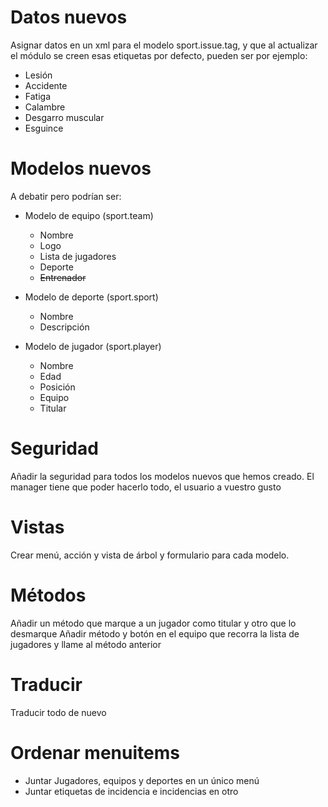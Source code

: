 # Datos nuevos

Asignar datos en un xml para el modelo sport.issue.tag, y que al actualizar el módulo se creen esas etiquetas por defecto, pueden ser por ejemplo:
* Lesión
* Accidente
* Fatiga
* Calambre
* Desgarro muscular
* Esguince


# Modelos nuevos

A debatir pero podrían ser:

* Modelo de equipo (sport.team)
  * Nombre
  * Logo
  * Lista de jugadores
  * Deporte
  * ~~Entrenador~~
    
* Modelo de deporte (sport.sport)
  * Nombre
  * Descripción
   
    
* Modelo de jugador (sport.player)
  * Nombre
  * Edad
  * Posición
  * Equipo
  * Titular
 
# Seguridad

Añadir la seguridad para todos los modelos nuevos que hemos creado. El manager tiene que poder hacerlo todo, el usuario a vuestro gusto

# Vistas

Crear menú, acción y vista de árbol y formulario para cada modelo.

# Métodos

Añadir un método que marque a un jugador como titular y otro que lo desmarque
Añadir método y botón en el equipo que recorra la lista de jugadores y llame al método anterior



# Traducir

Traducir todo de nuevo

# Ordenar menuitems
* Juntar Jugadores, equipos y deportes en un único menú
* Juntar etiquetas de incidencia e incidencias en otro

